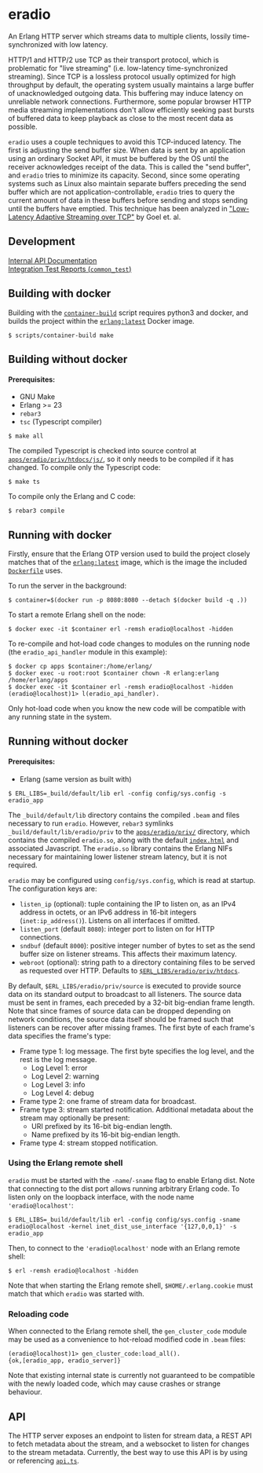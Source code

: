 # eradio

An Erlang HTTP server which streams data to multiple clients, lossily time-synchronized with low latency.

HTTP/1 and HTTP/2 use TCP as their transport protocol, which is problematic for "live streaming" (i.e. low-latency
time-synchronized streaming). Since TCP is a lossless protocol usually optimized for high throughput by default, the
operating system usually maintains a large buffer of unacknowledged outgoing data. This buffering may induce latency on
unreliable network connections. Furthermore, some popular browser HTTP media streaming implementations don't allow
efficiently seeking past bursts of buffered data to keep playback as close to the most recent data as possible.

`eradio` uses a couple techniques to avoid this TCP-induced latency. The first is adjusting the send buffer size. When
data is sent by an application using an ordinary Socket API, it must be buffered by the OS until the receiver
acknowledges receipt of the data. This is called the "send buffer", and `eradio` tries to minimize its capacity. Second,
since some operating systems such as Linux also maintain separate buffers preceding the send buffer which are not
application-controllable, `eradio` tries to query the current amount of data in these buffers before sending and stops
sending until the buffers have emptied. This technique has been analyzed in ["Low-Latency Adaptive Streaming over
TCP"](https://www.eecg.utoronto.ca/~ashvin/publications/low-latency-tomccap08.pdf) by Goel et. al.

## Development

[Internal API Documentation](https://dp-radio.github.io/eradio/)  
[Integration Test Reports (`common_test`)](https://dp-radio.github.io/eradio/ct/)

## Building with docker

Building with the [`container-build`](https://github.com/container-build/container-build) script requires python3 and
docker, and builds the project within the [`erlang:latest`](https://hub.docker.com/_/erlang/) Docker image.

```
$ scripts/container-build make
```

## Building without docker
#### Prerequisites:
- GNU Make
- Erlang >= 23
- `rebar3`
- `tsc` (Typescript compiler)

```
$ make all
```

The compiled Typescript is checked into source control at [`apps/eradio/priv/htdocs/js/`](apps/eradio/priv/htdocs/js/),
so it only needs to be compiled if it has changed. To compile only the Typescript code:

```
$ make ts
```

To compile only the Erlang and C code:

```
$ rebar3 compile
```

## Running with docker

Firstly, ensure that the Erlang OTP version used to build the project closely matches that of the
[`erlang:latest`](https://hub.docker.com/_/erlang/) image, which is the image the included [`Dockerfile`](Dockerfile)
uses.

To run the server in the background:

```
$ container=$(docker run -p 8080:8080 --detach $(docker build -q .))
```

To start a remote Erlang shell on the node:

```
$ docker exec -it $container erl -remsh eradio@localhost -hidden
```

To re-compile and hot-load code changes to modules on the running node (the `eradio_api_handler` module in this
example):

```
$ docker cp apps $container:/home/erlang/
$ docker exec -u root:root $container chown -R erlang:erlang /home/erlang/apps
$ docker exec -it $container erl -remsh eradio@localhost -hidden
(eradio@localhost)1> l(eradio_api_handler).
```

Only hot-load code when you know the new code will be compatible with any running state in the system.

## Running without docker
#### Prerequisites:
- Erlang (same version as built with)

```
$ ERL_LIBS=_build/default/lib erl -config config/sys.config -s eradio_app
```

The `_build/default/lib` directory contains the compiled `.beam` and files necessary to run `eradio`. However, `rebar3`
symlinks `_build/default/lib/eradio/priv` to the [`apps/eradio/priv/`](apps/eradio/priv) directory, which contains the
compiled `eradio.so`, along with the default [`index.html`](apps/eradio/priv/htdocs/index.html) and associated
Javascript. The `eradio.so` library contains the Erlang NIFs necessary for maintaining lower listener stream latency,
but it is not required.

`eradio` may be configured using `config/sys.config`, which is read at startup. The configuration keys are:

- `listen_ip` (optional): tuple containing the IP to listen on, as an IPv4 address in octets, or an IPv6 address in
  16-bit integers (`inet:ip_address()`). Listens on all interfaces if omitted.
- `listen_port` (default `8080`): integer port to listen on for HTTP connections.
- `sndbuf` (default `8000`): positive integer number of bytes to set as the send buffer size on listener streams. This affects their maximum latency.
- `webroot` (optional): string path to a directory containing files to be served as requested over HTTP. Defaults to
  [`$ERL_LIBS/eradio/priv/htdocs`](apps/eradio/priv/htdocs).

By default, `$ERL_LIBS/eradio/priv/source` is executed to provide source data on its standard output to broadcast to all
listeners. The source data must be sent in frames, each preceded by a 32-bit big-endian frame length. Note that since
frames of source data can be dropped depending on network conditions, the source data itself should be framed such that
listeners can be recover after missing frames. The first byte of each frame's data specifies the frame's type:
- Frame type 1: log message. The first byte specifies the log level, and the rest is the log message.
  - Log Level 1: error
  - Log Level 2: warning
  - Log Level 3: info
  - Log Level 4: debug
- Frame type 2: one frame of stream data for broadcast.
- Frame type 3: stream started notification. Additional metadata about the stream may optionally be present:
  - URI prefixed by its 16-bit big-endian length.
  - Name prefixed by its 16-bit big-endian length.
- Frame type 4: stream stopped notification.

### Using the Erlang remote shell

`eradio` must be started with the `-name`/`-sname` flag to enable Erlang dist. Note that connecting to the dist port
allows running arbitrary Erlang code. To listen only on the loopback interface, with the node name `'eradio@localhost'`:

```
$ ERL_LIBS=_build/default/lib erl -config config/sys.config -sname eradio@localhost -kernel inet_dist_use_interface '{127,0,0,1}' -s eradio_app
```

Then, to connect to the `'eradio@localhost'` node with an Erlang remote shell:

```
$ erl -remsh eradio@localhost -hidden
```

Note that when starting the Erlang remote shell, `$HOME/.erlang.cookie` must match that which `eradio` was started with.

### Reloading code

When connected to the Erlang remote shell, the `gen_cluster_code` module may be used as a convenience to hot-reload
modified code in `.beam` files:

```
(eradio@localhost)1> gen_cluster_code:load_all().
{ok,[eradio_app, eradio_server]}
```

Note that existing internal state is currently not guaranteed to be compatible with the newly loaded code, which may
cause crashes or strange behaviour.

## API

The HTTP server exposes an endpoint to listen for stream data, a REST API to fetch metadata about the stream, and a
websocket to listen for changes to the stream metadata. Currently, the best way to use this API is by using or
referencing [`api.ts`](apps/eradio/ts/modules/eradio/api.ts).
